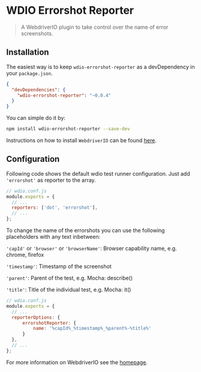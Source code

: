 WDIO Errorshot Reporter
==================

> A WebdriverIO plugin to take control over the name of error screenshots.

## Installation

The easiest way is to keep `wdio-errorshot-reporter` as a devDependency in your `package.json`.

```json
{
  "devDependencies": {
    "wdio-errorshot-reporter": "~0.0.4"
  }
}
```

You can simple do it by:

```bash
npm install wdio-errorshot-reporter --save-dev
```

Instructions on how to install `WebdriverIO` can be found [here](http://webdriver.io/guide/getstarted/install.html).

## Configuration

Following code shows the default wdio test runner configuration. Just add `'errorshot'` as reporter
to the array.

```js
// wdio.conf.js
module.exports = {
  // ...
  reporters: ['dot', 'errorshot'],
  // ...
};
```

To change the name of the errorshots you can use the following placeholders with any text inbetween: 

`'capId'` or `'browser'` or `'browserName'`: Browser capability name, e.g. chrome, firefox

`'timestamp'`: Timestamp of the screenshot

`'parent'`: Parent of the test, e.g. Mocha: describe()

`'title'`: Title of the individual test, e.g. Mocha: it()


```js
// wdio.conf.js
module.exports = {
  // ...
  reporterOptions: {
      errorshotReporter: {
          name: '%capId%_%timestamp%_%parent%-%title%'
      }
  },
  // ...
};
```

For more information on WebdriverIO see the [homepage](http://webdriver.io).
